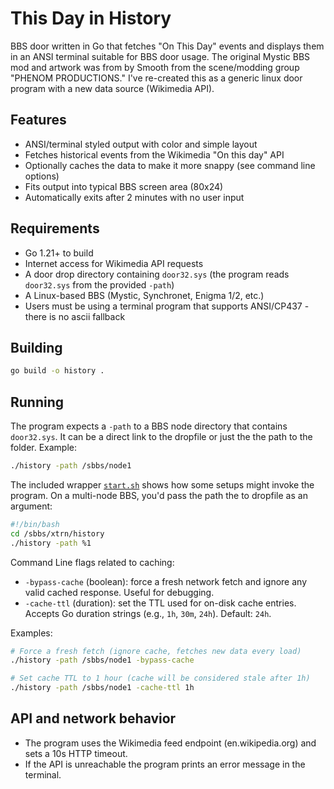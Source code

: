# This Day in History

BBS door written in Go that fetches "On This Day" events and displays them in an ANSI terminal suitable for BBS door usage. The original Mystic BBS mod and artwork was from by Smooth from the scene/modding group "PHENOM PRODUCTIONS." I've re-created this as a generic linux door program with a new data source (Wikimedia API). 

## Features

- ANSI/terminal styled output with color and simple layout
- Fetches historical events from the Wikimedia "On this day" API
- Optionally caches the data to make it more snappy (see command line options)
- Fits output into typical BBS screen area (80x24)
- Automatically exits after 2 minutes with no user input

## Requirements

- Go 1.21+ to build
- Internet access for Wikimedia API requests
- A door drop directory containing `door32.sys` (the program reads `door32.sys` from the provided `-path`)
- A Linux-based BBS (Mystic, Synchronet, Enigma 1/2, etc.)
- Users must be using a terminal program that supports ANSI/CP437 - there is no ascii fallback

## Building

```sh
go build -o history .
```

## Running

The program expects a `-path` to a BBS node directory that contains `door32.sys`. It can be a direct link to the dropfile or just the the path to the folder. Example:

```sh
./history -path /sbbs/node1
```

The included wrapper [`start.sh`](start.sh:1) shows how some setups might invoke the program. On a multi-node BBS, you'd pass the path the to dropfile as an argument:

```sh
#!/bin/bash
cd /sbbs/xtrn/history
./history -path %1
```

Command Line flags related to caching:

- `-bypass-cache` (boolean): force a fresh network fetch and ignore any valid cached response. Useful for debugging.
- `-cache-ttl` (duration): set the TTL used for on-disk cache entries. Accepts Go duration strings (e.g., `1h`, `30m`, `24h`). Default: `24h`.

Examples:

```sh
# Force a fresh fetch (ignore cache, fetches new data every load)
./history -path /sbbs/node1 -bypass-cache

# Set cache TTL to 1 hour (cache will be considered stale after 1h)
./history -path /sbbs/node1 -cache-ttl 1h

```


## API and network behavior

- The program uses the Wikimedia feed endpoint (en.wikipedia.org) and sets a 10s HTTP timeout.
- If the API is unreachable the program prints an error message in the terminal.
